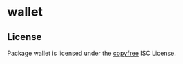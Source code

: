 wallet
======

## License

Package wallet is licensed under the [copyfree](http://copyfree.org) ISC
License.

